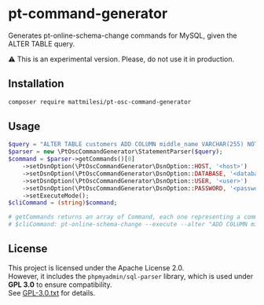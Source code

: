 # pt-command-generator

Generates pt-online-schema-change commands for MySQL, given the ALTER TABLE query.

⚠️ This is an experimental version. Please, do not use it in production.

## Installation

```bash
composer require mattmilesi/pt-osc-command-generator
```

## Usage

```PHP
$query = "ALTER TABLE customers ADD COLUMN middle_name VARCHAR(255) NOT NULL AFTER first_name;";
$parser = new \PtOscCommandGenerator\StatementParser($query);
$command = $parser->getCommands()[0]
    ->setDsnOption(\PtOscCommandGenerator\DsnOption::HOST, '<host>')
    ->setDsnOption(\PtOscCommandGenerator\DsnOption::DATABASE, '<database>')
    ->setDsnOption(\PtOscCommandGenerator\DsnOption::USER, '<user>')
    ->setDsnOption(\PtOscCommandGenerator\DsnOption::PASSWORD, '<password>')
    ->setExecuteMode();
$cliCommand = (string)$command;

# getCommands returns an array of Command, each one representing a command to be executed
# $cliCommand: pt-online-schema-change --execute --alter "ADD COLUMN middle_name VARCHAR(255) NOT NULL AFTER first_name" h=<host>,D=<database>,t=customers,u=<user>,p=<password>
```

## License  
This project is licensed under the Apache License 2.0.  
However, it includes the `phpmyadmin/sql-parser` library, which is used under **GPL 3.0** to ensure compatibility.  
See [GPL-3.0.txt](./GPL-3.0.txt) for details.  
